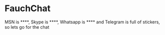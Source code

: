 # FauchChat
MSN is ****, Skype is ****, Whatsapp is **** and Telegram is full of stickers, so lets go for the chat

